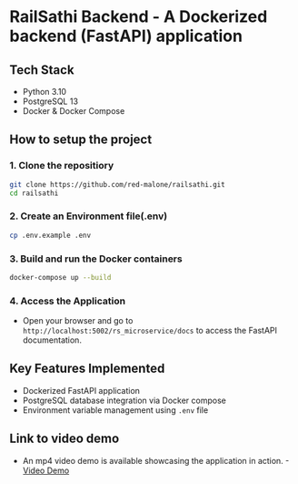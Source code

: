 # RailSathi Backend - A Dockerized backend (FastAPI) application

## Tech Stack
- Python 3.10
- PostgreSQL 13
- Docker & Docker Compose

## How to setup the project

### 1. Clone the repositiory 

```bash
git clone https://github.com/red-malone/railsathi.git
cd railsathi
```

### 2. Create an Environment file(.env)

```bash
cp .env.example .env
```
### 3. Build and run the Docker containers

```bash
docker-compose up --build
```

### 4. Access the Application

- Open your browser and go to `http://localhost:5002/rs_microservice/docs` to access the FastAPI documentation.

## Key Features Implemented

- Dockerized FastAPI application
- PostgreSQL database integration via Docker compose
- Environment variable management using `.env` file

## Link to video demo
- An mp4 video demo is available showcasing the application in action.
-[Video Demo](https://drive.google.com/drive/folders/1ewm39p5hiUGsNCmMkRV_vXczjjJnfVlw?usp=sharing)

